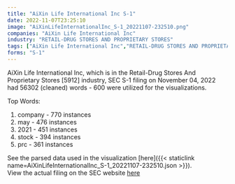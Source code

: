 ```yaml
---
title: "AiXin Life International Inc S-1"
date: 2022-11-07T23:25:10
image: "AiXinLifeInternationalInc_S-1_20221107-232510.png"
companies: "AiXin Life International Inc"
industry: "RETAIL-DRUG STORES AND PROPRIETARY STORES"
tags: ["AiXin Life International Inc","RETAIL-DRUG STORES AND PROPRIETARY STORES","11-04-2022","S-1"]
forms: "S-1"
---
```

AiXin Life International Inc, which is in the Retail-Drug Stores And Proprietary Stores [5912] industry, SEC S-1 filing on November 04, 2022 had 56302 (cleaned) words - 600 were utilized for the visualizations.

Top Words:
1. company - 770 instances
2. may - 476 instances
3. 2021 - 451 instances
4. stock - 394 instances
5. prc - 361 instances


See the parsed data used in the visualization [here]({{< staticlink name=AiXinLifeInternationalInc_S-1_20221107-232510.json >}}).  
View the actual filing on the SEC website [here](https://www.sec.gov/Archives/edgar/data/835662/0001493152-22-030731.txt)